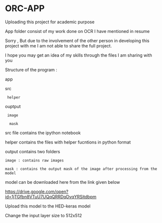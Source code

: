# ORC-APP
Uploading this project for academic purpose

App folder consist of my work done on OCR I have mentioned in resume 

Sorry , But due to the involvement of the other person in developing this project with me I am not able to share the full project. 

I hope you may get an idea of my skills through the files I am sharing with you 

Structure of the program :

app

  src
  
     helper
     
  ouptput
  
     image
     
      mask

src file contains the ipython notebook 

helper contains the files with helper fucntions in python format 

output contains two folders  

	image : contains raw images
	
	mask : contains the output mask of the image after processing from the model 
	

model can be downloaded here from the link given below 

https://drive.google.com/open?id=1jTGfbn8VTuU7UQqQRRDqDvqYRSitdbpm

Upload this model to the HED-keras model 

Change the input layer size to 512x512    
